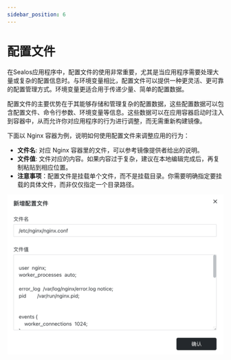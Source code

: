 ```yaml
---
sidebar_position: 6
---
```


# 配置文件

在Sealos应用程序中，配置文件的使用非常重要，尤其是当应用程序需要处理大量或复杂的配置信息时。与环境变量相比，配置文件可以提供一种更灵活、更可靠的配置管理方式。环境变量更适合用于传递少量、简单的配置数据。

配置文件的主要优势在于其能够存储和管理复杂的配置数据，这些配置数据可以包含配置文件、命令行参数、环境变量等信息。这些数据可以在应用容器启动时注入到容器中，从而允许你对应用程序的行为进行调整，而无需重新构建镜像。

下面以 Nginx 容器为例，说明如何使用配置文件来调整应用的行为：

- **文件名**: 对应 Nginx 容器里的文件，可以参考镜像提供者给出的说明。
- **文件值**: 文件对应的内容。如果内容过于复杂，建议在本地编辑完成后，再复制粘贴到相应位置。
- **注意事项**：配置文件是挂载单个文件，而不是挂载目录。你需要明确指定要挂载的具体文件，而非仅仅指定一个目录路径。

![](./images/applaunchpad13.png)